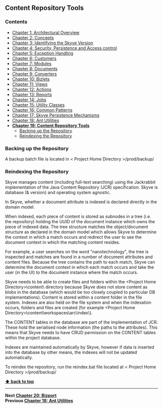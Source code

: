 ## Content Repository Tools

### Contents

  * [Chapter 1: Architectural Overview](../README.md)
  * [Chapter 2: Concepts](./../chapters/concepts.md)
  * [Chapter 3: Identifying the Skyve Version](./../chapters/concepts.md)
  * [Chapter 4: Security, Persistence and Access control](./../chapters/security-persistence-and-access-control.md)
  * [Chapter 5: Exception Handling](./../chapters/exception-handling.md)
  * [Chapter 6: Customers](#customers)
  * [Chapter 7: Modules](#modules)
  * [Chapter 8: Documents](#documents)
  * [Chapter 9: Converters](#converters)
  * [Chapter 10: Bizlets](#bizlets)
  * [Chapter 11: Views](#views)
  * [Chapter 12: Actions](#actions)
  * [Chapter 13: Reports](#reports)
  * [Chapter 14: Jobs](#jobs)
  * [Chapter 15: Utility Classes](#utility-classes)
  * [Chapter 16: Common Patterns](#common-patterns)
  * [Chapter 17: Skyve Persistence Mechanisms](#skyve-persistence-mechanisms)
  * [Chapter 18: Ant Utilities](#ant-utilities)
* **[Chapter 19: Content Repository Tools](#content-repository-tools)**
  * [Backing up the Repository](#backing-up-the-repository)
  * [Reindexing the Repository](#reindexing-the-repository)

### Backing up the Repository

A backup batch file is located in &lt; Project Home Directory
&gt;/prod/backup/

### Reindexing the Repository

Skyve manages content (including full-text searching) using the
Jackrabbit implementation of the Java Content Repository (JCR)
specification. Skyve is database (& version) and operating system
agnostic.

In Skyve, whether a document attribute is indexed is declared directly
in the domain model.

When indexed, each piece of content is stored as subnodes in a tree
(i.e. the repository) holding the UUID of the document instance which
owns the piece of indexed data. The tree structure matches the
object/document structure as declared in the domain model which allows
Skyve to determine the context in which a match occurs and redirect the
user to see the document context in which the matching content resides.

For example, a user searches on the word "nanotechnology", the tree is
inspected and matches are found in a number of document attributes and
content files. Because the tree contains the path to each match, Skyve
can determine the document context in which each match occurs and take
the user (in the UI) to the document instance where the match occurs.

Skyve needs to be able to create files and folders within the
&lt;Project Home Directory&gt;\\content\\ directory because Skyve does
not store content as blobs in the database (which would be too closely
coupled to particular DB implementations). Content is stored within a
content folder in the file system. Indexes are also held on the file
system and when the indexation occurs, folders and files are created
(for example &lt;Project Home
Directory&gt;\\content\\workspaces\\arc\\index\\).

The CONTENT tables in the database are part of the implementation of
JCR. These hold the serialised node information (the paths to the
attributes). This means that Skyve needs to have CRUD permission on the
CONTENT tables within the project database.

Indexes are maintained automatically by Skyve, however if data is
inserted into the database by other means, the indexes will not be
updated automatically.

To reindex the repository, run the reindex.bat file located at &lt;
Project Home Directory &gt;/prod/backup/

**[⬆ back to top](#contents)**

---
**Next [Chapter 20: Bizport](./../chapters/bizport.md)**  
**Previous [Chapter 18: Ant Utilities](./../chapters/ant-utilities.md)**
